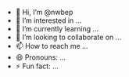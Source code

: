 - 👋 Hi, I’m @nwbep
- 👀 I’m interested in ...
- 🌱 I’m currently learning ...
- 💞️ I’m looking to collaborate on ...
- 📫 How to reach me ...
- 😄 Pronouns: ...
- ⚡ Fun fact: ...

<!---
nwbep/nwbep is a ✨ special ✨ repository because its `README.md` (this file) appears on your GitHub profile.
You can click the Preview link to take a look at your changes.
--->
